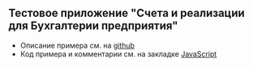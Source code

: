 ## Тестовое приложение "Счета и реализации для Бухгалтерии предприятия"
- Описание примера см. на [github](https://github.com/oknosoft/metadata.js/tree/master/examples/accounting)
- Код примера и комментарии см. на закладке [JavaScript](#obj=0130&view=js)
